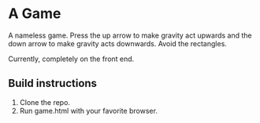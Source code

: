 A Game
======

A nameless game. Press the up arrow to make gravity act upwards
and the down arrow to make gravity acts downwards. Avoid the rectangles.

Currently, completely on the front end.

Build instructions
------------------

1. Clone the repo.
2. Run game.html with your favorite browser.